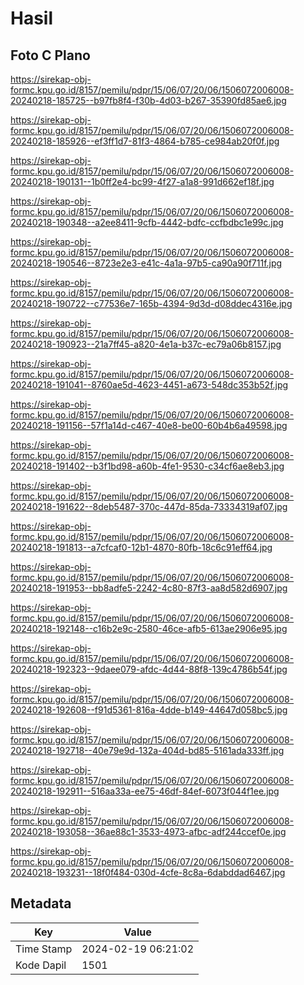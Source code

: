# Hasil

## Foto C Plano

https://sirekap-obj-formc.kpu.go.id/8157/pemilu/pdpr/15/06/07/20/06/1506072006008-20240218-185725--b97fb8f4-f30b-4d03-b267-35390fd85ae6.jpg

https://sirekap-obj-formc.kpu.go.id/8157/pemilu/pdpr/15/06/07/20/06/1506072006008-20240218-185926--ef3ff1d7-81f3-4864-b785-ce984ab20f0f.jpg

https://sirekap-obj-formc.kpu.go.id/8157/pemilu/pdpr/15/06/07/20/06/1506072006008-20240218-190131--1b0ff2e4-bc99-4f27-a1a8-991d662ef18f.jpg

https://sirekap-obj-formc.kpu.go.id/8157/pemilu/pdpr/15/06/07/20/06/1506072006008-20240218-190348--a2ee8411-9cfb-4442-bdfc-ccfbdbc1e99c.jpg

https://sirekap-obj-formc.kpu.go.id/8157/pemilu/pdpr/15/06/07/20/06/1506072006008-20240218-190546--8723e2e3-e41c-4a1a-97b5-ca90a90f711f.jpg

https://sirekap-obj-formc.kpu.go.id/8157/pemilu/pdpr/15/06/07/20/06/1506072006008-20240218-190722--c77536e7-165b-4394-9d3d-d08ddec4316e.jpg

https://sirekap-obj-formc.kpu.go.id/8157/pemilu/pdpr/15/06/07/20/06/1506072006008-20240218-190923--21a7ff45-a820-4e1a-b37c-ec79a06b8157.jpg

https://sirekap-obj-formc.kpu.go.id/8157/pemilu/pdpr/15/06/07/20/06/1506072006008-20240218-191041--8760ae5d-4623-4451-a673-548dc353b52f.jpg

https://sirekap-obj-formc.kpu.go.id/8157/pemilu/pdpr/15/06/07/20/06/1506072006008-20240218-191156--57f1a14d-c467-40e8-be00-60b4b6a49598.jpg

https://sirekap-obj-formc.kpu.go.id/8157/pemilu/pdpr/15/06/07/20/06/1506072006008-20240218-191402--b3f1bd98-a60b-4fe1-9530-c34cf6ae8eb3.jpg

https://sirekap-obj-formc.kpu.go.id/8157/pemilu/pdpr/15/06/07/20/06/1506072006008-20240218-191622--8deb5487-370c-447d-85da-73334319af07.jpg

https://sirekap-obj-formc.kpu.go.id/8157/pemilu/pdpr/15/06/07/20/06/1506072006008-20240218-191813--a7cfcaf0-12b1-4870-80fb-18c6c91eff64.jpg

https://sirekap-obj-formc.kpu.go.id/8157/pemilu/pdpr/15/06/07/20/06/1506072006008-20240218-191953--bb8adfe5-2242-4c80-87f3-aa8d582d6907.jpg

https://sirekap-obj-formc.kpu.go.id/8157/pemilu/pdpr/15/06/07/20/06/1506072006008-20240218-192148--c16b2e9c-2580-46ce-afb5-613ae2906e95.jpg

https://sirekap-obj-formc.kpu.go.id/8157/pemilu/pdpr/15/06/07/20/06/1506072006008-20240218-192323--9daee079-afdc-4d44-88f8-139c4786b54f.jpg

https://sirekap-obj-formc.kpu.go.id/8157/pemilu/pdpr/15/06/07/20/06/1506072006008-20240218-192608--f91d5361-816a-4dde-b149-44647d058bc5.jpg

https://sirekap-obj-formc.kpu.go.id/8157/pemilu/pdpr/15/06/07/20/06/1506072006008-20240218-192718--40e79e9d-132a-404d-bd85-5161ada333ff.jpg

https://sirekap-obj-formc.kpu.go.id/8157/pemilu/pdpr/15/06/07/20/06/1506072006008-20240218-192911--516aa33a-ee75-46df-84ef-6073f044f1ee.jpg

https://sirekap-obj-formc.kpu.go.id/8157/pemilu/pdpr/15/06/07/20/06/1506072006008-20240218-193058--36ae88c1-3533-4973-afbc-adf244ccef0e.jpg

https://sirekap-obj-formc.kpu.go.id/8157/pemilu/pdpr/15/06/07/20/06/1506072006008-20240218-193231--18f0f484-030d-4cfe-8c8a-6dabddad6467.jpg


## Metadata

| Key        | Value               |
| ---------- | ------------------- |
| Time Stamp | 2024-02-19 06:21:02 |
| Kode Dapil | 1501                |



